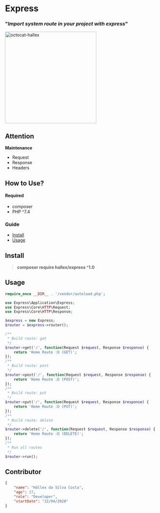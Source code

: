 # Express

### "*Import system route in your project with express*"

<img src="https://user-images.githubusercontent.com/55293671/77607982-b7a2ca80-6efa-11ea-9c59-d82fba2e34d6.png" width="300" alt="octocat-hallex">

## Attention
**Maintenance**
* Request
* Response
* Headers

## How to Use?

#### Required
* composer
* PHP ^7.4

### Guide
* [Install](#install)
* [Usage](#usage)

[](#install)
##  Install

> **composer require hallex/express ^1.0**

[](#usage)
## Usage
```php
require_once __DIR__ . '/vendor/autoload.php';

use Express\Application\Express;
use Express\Core\HTTP\Request;
use Express\Core\HTTP\Response;

$express = new Express;
$router = $express->router();

/**
 * Build route: get
 */
$router->get('/', function(Request $request, Response $response) {
	return 'Home Route :D (GET)';
});
/**
 * Build route: post
 */
$router->post('/', function(Request $request, Response $response) {
	return 'Home Route :D (POST)';
});
/**
 * Build route: put
 */
$router->put('/', function(Request $request, Response $response) {
	return 'Home Route :D (PUT)';
});
/**
 * Build route: delete
 */
$router->delete('/', function(Request $request, Response $response) {
	return 'Home Route :D (DELETE)';
});
/**
 * Run all routes
 */
$router->run();
```

## Contributor
```json
{
	"name": "Hállex da Silva Costa",
	"age": 17,
	"role": "Developer",
	"startDate": "22/04/2020"
}
```